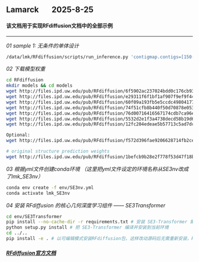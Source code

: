 ## Lamarck &nbsp; &nbsp; &nbsp; 2025-8-25
#### 该文档用于实现RFdiffusion文档中的全部示例
---


*01  sample 1: 无条件的单体设计*
```bash
/data/lmk/RFdiffusion/scripts/run_inference.py 'contigmap.contigs=[150-150]' inference.output_prefix=test_outputs/test inference.num_designs=3
```

*02  下载模型权重*
```bash
cd RFdiffusion
mkdir models && cd models
wget http://files.ipd.uw.edu/pub/RFdiffusion/6f5902ac237024bdd0c176cb93063dc4/Base_ckpt.pt
wget http://files.ipd.uw.edu/pub/RFdiffusion/e29311f6f1bf1af907f9ef9f44b8328b/Complex_base_ckpt.pt
wget http://files.ipd.uw.edu/pub/RFdiffusion/60f09a193fb5e5ccdc4980417708dbab/Complex_Fold_base_ckpt.pt
wget http://files.ipd.uw.edu/pub/RFdiffusion/74f51cfb8b440f50d70878e05361d8f0/InpaintSeq_ckpt.pt
wget http://files.ipd.uw.edu/pub/RFdiffusion/76d00716416567174cdb7ca96e208296/InpaintSeq_Fold_ckpt.pt
wget http://files.ipd.uw.edu/pub/RFdiffusion/5532d2e1f3a4738decd58b19d633b3c3/ActiveSite_ckpt.pt
wget http://files.ipd.uw.edu/pub/RFdiffusion/12fc204edeae5b57713c5ad7dcb97d39/Base_epoch8_ckpt.pt

Optional:
wget http://files.ipd.uw.edu/pub/RFdiffusion/f572d396fae9206628714fb2ce00f72e/Complex_beta_ckpt.pt

# original structure prediction weights
wget http://files.ipd.uw.edu/pub/RFdiffusion/1befcb9b28e2f778f53d47f18b7597fa/RF_structure_prediction_weights.pt
```

*03  根据yml文件创建conda环境 （这里把yml文件设定的环境名称从SE3nv改成了lmk_SE3nv）*
```bash
conda env create -f env/SE3nv.yml
conda activate lmk_SE3nv
```

*04  安装 RFdiffusion 的核心几何深度学习组件 —— SE3Transformer*
```bash
cd env/SE3Transformer
pip install --no-cache-dir -r requirements.txt # 安装 SE3-Transformer 需要的 Python 依赖
python setup.py install # 把 SE3-Transformer 编译并安装到当前环境
cd ../..
pip install -e . # 以可编辑模式安装RFdiffusion包，这样改动源码后无需重新安装，Python会直接引用工作区的代码，便于开发与调试。
```

##### [RFdiffusion官方文档](https://github.com/RosettaCommons/RFdiffusion)















